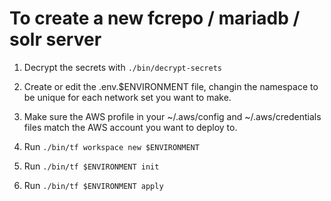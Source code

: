 # To create a new fcrepo / mariadb / solr server

1) Decrypt the secrets with `./bin/decrypt-secrets`

2) Create or edit the .env.$ENVIRONMENT file, changin the namespace to be unique for each network set you want to make.

3) Make sure the AWS profile in your ~/.aws/config and ~/.aws/credentials files match the AWS account you want to deploy to.

4) Run `./bin/tf workspace new $ENVIRONMENT`

5) Run `./bin/tf $ENVIRONMENT init`

6) Run `./bin/tf $ENVIRONMENT apply`
